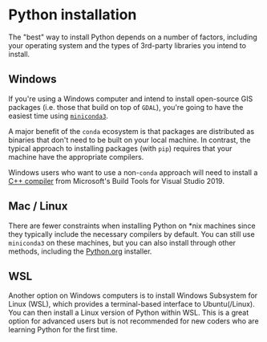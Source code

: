 # Python installation

The "best" way to install Python depends on a number of factors,
including your operating system and the types of 3rd-party libraries
you intend to install.

## Windows

If you're using a Windows computer and intend to install open-source
GIS packages (i.e. those that build on top of `GDAL`), you're going to
have the easiest time using [`miniconda3`](https://docs.conda.io/en/latest/miniconda.html).

A major benefit of the `conda` ecosystem is that packages are distributed as
binaries that don't need to be built on your local machine. In contrast, the
typical approach to installing packages (with `pip`) requires that your machine
have the appropriate compilers.

Windows users who want to use a non-`conda` approach will need to install a [C++ compiler](https://visualstudio.microsoft.com/downloads/#build-tools-for-visual-studio-2019) from Microsoft's Build Tools for Visual Studio 2019.

## Mac / Linux

There are fewer constraints when installing Python on \*nix machines since they typically
include the necessary compilers by default. You can still use `miniconda3` on these machines,
but you can also install through other methods, including the [Python.org](https://www.python.org/downloads/) installer.

## WSL

Another option on Windows computers is to install Windows Subsystem for Linux (WSL),
which provides a terminal-based interface to Ubuntu(/Linux). You can then install a
Linux version of Python within WSL. This is a great option for advanced users but is
not recommended for new coders who are learning Python for the first time.
